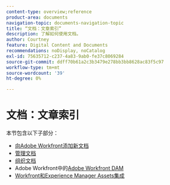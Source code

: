 ```yaml
---
content-type: overview;reference
product-area: documents
navigation-topic: documents-navigation-topic
title: “文档：文章索引”
description: 了解如何使用文档。
author: Courtney
feature: Digital Content and Documents
recommendations: noDisplay, noCatalog
exl-id: 75635712-c237-4a83-9ab0-fe37c8069284
source-git-commit: ddff70b61a2c3b3479e278bb3bb8628ac83f5c97
workflow-type: tm+mt
source-wordcount: '39'
ht-degree: 0%

---
```


# 文档：文章索引

<!-- Audited: 1/2024 -->

本节包含以下子部分：

* [向Adobe Workfront添加新文档](../documents/adding-documents-to-workfront/add-new-documents-to-workfront.md)
* [管理文档](../documents/managing-documents/manage-documents.md)
* [组织文档](../documents/organizing-documents/organize-documents.md)
* Adobe Workfront中的[Adobe Workfront DAM](../documents/workfront-dam-within-workfront/workfront-dam-in-workfrontt.md)
* [Workfront和Experience Manager Assets集成](../documents/workfront-and-experience-manager-integrations/wf-experience-manager-integrations.md)
